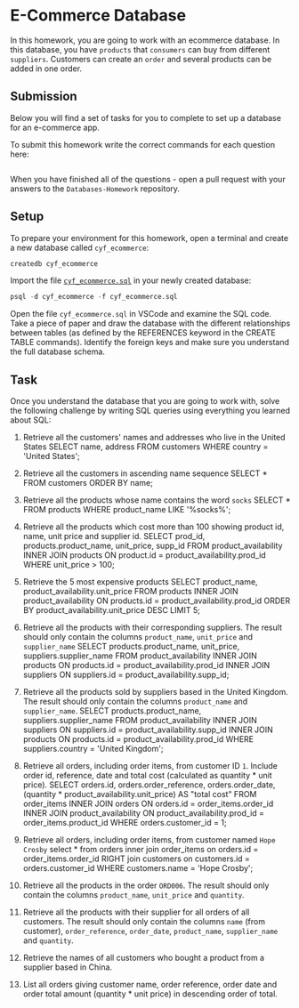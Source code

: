 # E-Commerce Database

In this homework, you are going to work with an ecommerce database. In this database, you have `products` that `consumers` can buy from different `suppliers`. Customers can create an `order` and several products can be added in one order.

## Submission

Below you will find a set of tasks for you to complete to set up a database for an e-commerce app.

To submit this homework write the correct commands for each question here:
```sql


```

When you have finished all of the questions - open a pull request with your answers to the `Databases-Homework` repository.

## Setup

To prepare your environment for this homework, open a terminal and create a new database called `cyf_ecommerce`:

```sql
createdb cyf_ecommerce
```

Import the file [`cyf_ecommerce.sql`](./cyf_ecommerce.sql) in your newly created database:

```sql
psql -d cyf_ecommerce -f cyf_ecommerce.sql
```

Open the file `cyf_ecommerce.sql` in VSCode and examine the SQL code. Take a piece of paper and draw the database with the different relationships between tables (as defined by the REFERENCES keyword in the CREATE TABLE commands). Identify the foreign keys and make sure you understand the full database schema.

## Task

Once you understand the database that you are going to work with, solve the following challenge by writing SQL queries using everything you learned about SQL:

1. Retrieve all the customers' names and addresses who live in the United States
SELECT name, address FROM customers WHERE country = 'United States';

2. Retrieve all the customers in ascending name sequence
SELECT * FROM customers ORDER BY name;

3. Retrieve all the products whose name contains the word `socks`
SELECT * FROM products WHERE product_name LIKE '%socks%';

4. Retrieve all the products which cost more than 100 showing product id, name, unit price and supplier id.
SELECT prod_id, products.product_name, unit_price, supp_id FROM product_availability INNER JOIN products ON product.id = product_availability.prod_id WHERE unit_price > 100;

5. Retrieve the 5 most expensive products
SELECT product_name, product_availability.unit_price FROM products INNER JOIN product_availability ON products.id = product_availability.prod_id ORDER BY product_availability.unit_price DESC LIMIT 5; 

6. Retrieve all the products with their corresponding suppliers. The result should only contain the columns `product_name`, `unit_price` and `supplier_name`
SELECT products.product_name, unit_price, suppliers.supplier_name FROM product_availability INNER JOIN products ON products.id = product_availability.prod_id INNER JOIN suppliers ON suppliers.id = product_availability.supp_id;

7. Retrieve all the products sold by suppliers based in the United Kingdom. The result should only contain the columns `product_name` and `supplier_name`.
SELECT products.product_name, suppliers.supplier_name FROM product_availability INNER JOIN suppliers ON suppliers.id = product_availability.supp_id INNER JOIN products ON products.id = product_availability.prod_id WHERE suppliers.country = 'United Kingdom';

8. Retrieve all orders, including order items, from customer ID `1`. Include order id, reference, date and total cost (calculated as quantity * unit price).
SELECT orders.id, orders.order_reference, orders.order_date, (quantity * product_availability.unit_price) AS "total cost" FROM order_items INNER JOIN orders ON orders.id = order_items.order_id INNER JOIN product_availability ON product_availability.prod_id = order_items.product_id WHERE orders.customer_id = 1;

9. Retrieve all orders, including order items, from customer named `Hope Crosby`
select * from orders inner join order_items on orders.id = order_items.order_id RIGHT join customers on customers.id = orders.customer_id WHERE customers.name = 'Hope Crosby';

10. Retrieve all the products in the order `ORD006`. The result should only contain the columns `product_name`, `unit_price` and `quantity`.
11. Retrieve all the products with their supplier for all orders of all customers. The result should only contain the columns `name` (from customer), `order_reference`, `order_date`, `product_name`, `supplier_name` and `quantity`.
12. Retrieve the names of all customers who bought a product from a supplier based in China.
13. List all orders giving customer name, order reference, order date and order total amount (quantity * unit price) in descending order of total.












